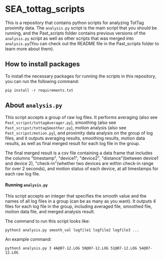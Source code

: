 # SEA_tottag_scripts
This is a repository that contains python scripts for analyzing TotTag proximity data. The `analysis.py` script is the main script that you should be running, and the Past_scripts folder contains previous versions of the `analysis.py` script as well as other scripts that was merged into `analysis.py`(You can check out the README file in the Past_scripts folder to learn more about them).

## How to install packages
To install the necessary packages for running the scripts in this repository, you can run the following command:

`pip install -r requirements.txt`

## About `analysis.py`
This script accepts a group of raw log files. It performs averaging (also see `Past_scripst/tottagAverager.py`), smoothing (also see `Past_scripst/tottagSmoother.py`), motion analysis (also see `Past_scripst/motion.py`), and proximity data analysis on the group of log files, and it outputs averaging results, smoothing results, motion data results, as well as final merged result for each log file in the group. 

The final merged result is a csv file containing a data frame that includes the columns "timestamp", "device1", "device2", "distance"(between device1 and device 2), "check-in"(whether two devices are within check-in range for over 2 seconds), and motion status of each device, at all timestamps for each raw log file.

#### Running `analysis.py`

This script accepts an integer that specifies the smooth value and the names of all log files in a group (can be as many as you want). It outputs 4 files for each log file in the group, including averaged file, smoothed file, motion data file, and merged analysis result. 

The command to run this script looks like:

`python3 analysis.py smooth_val logfile1 logfile2 logfile3 ...`

An example command:

`python3 analysis.py 3 4A@07-12.LOG 50@07-12.LOG 51@07-12.LOG 54@07-12.LOG`
